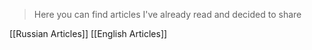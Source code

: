 > Here you can find articles I've already read and decided to share

[[Russian Articles]]
[[English Articles]]
